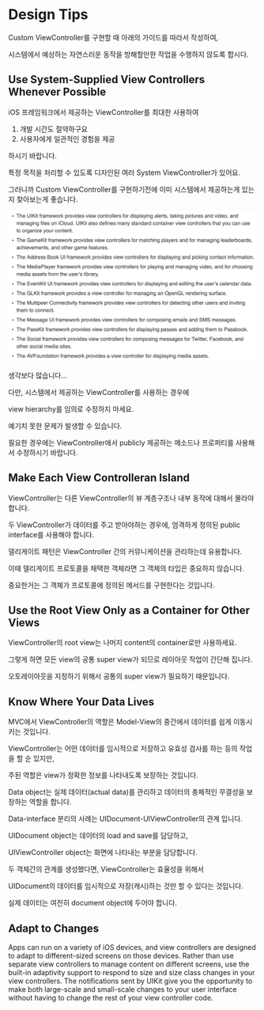 # Design Tips

Custom ViewController를 구현할 때 아래의 가이드를 따라서 작성하여,

시스템에서 예상하는 자연스러운 동작을 방해할만한 작업을 수행하지 않도록 합시다.

## Use System-Supplied View Controllers Whenever Possible

iOS 프레임워크에서 제공하는 ViewController를 최대한 사용하여 

1. 개발 시간도 절약하구요
2. 사용자에게 일관적인 경험을 제공

하시기 바랍니다.

특정 목적을 처리할 수 있도록 디자인된 여러 System ViewController가 있어요.

그러니까 Custom ViewController를 구현하기전에 이미 시스템에서 제공하는게 있는지 찾아보는게 좋습니다.

![Design%20Tips%200dd1d1d73ca24ada96b5accab6fbf690/Untitled.png](Design%20Tips%200dd1d1d73ca24ada96b5accab6fbf690/Untitled.png)

생각보다 많습니다...

다만, 시스템에서 제공하는 ViewController를 사용하는 경우에

view hierarchy를 임의로 수정하지 마세요. 

예기치 못한 문제가 발생할 수 있습니다.

필요한 경우에는 ViewController에서 publicly 제공하는 메소드나 프로퍼티를 사용해서 수정하시기 바랍니다.

## Make Each View Controlleran Island

ViewController는 다른 ViewController의 뷰 계층구조나 내부 동작에 대해서 몰라야 합니다.

두 ViewController가 데이터를 주고 받아야하는 경우에, 엄격하게 정의된 public interface를 사용해야 합니다.

델리게이트 패턴은 ViewController 간의 커뮤니케이션을 관리하는데 유용합니다.

이때 델리게이트 프로토콜을 채택한 객체라면 그 객체의 타입은 중요하지 않습니다.

중요한거는 그 객체가 프로토콜에 정의된 메서드를 구현한다는 것입니다.

## Use the Root View Only as a Container for Other Views

ViewController의 root view는 나머지 content의 container로만 사용하세요.

그렇게 하면 모든 view의 공통 super view가 되므로 레이아웃 작업이 간단해 집니다.

오토레이아웃을 지정하기 위해서 공통의 super view가 필요하기 때문입니다.

## Know Where Your Data Lives

MVC에서 ViewController의 역할은 Model-View의 중간에서 데이터를 쉽게 이동시키는 것입니다.

ViewController는 어떤 데이터를 임시적으로 저장하고 유효성 검사를 하는 등의 작업을 할 순 있지만,

주된 역할은 view가 정확한 정보를 나타내도록 보장하는 것입니다.

Data object는 실제 데이터(actual data)를 관리하고 데이터의 총체적인 무결성을 보장하는 역할을 합니다.

Data-interface 분리의 사례는 UIDocument-UIViewController의 관계 입니다.

UIDocument object는 데이터의 load and save를 담당하고,

UIViewController object는 화면에 나타내는 부분을 담당합니다.

두 객체간의 관계를 생성했다면, ViewController는 효율성을 위해서 

UIDocument의 데이터를 임시적으로 저장(캐시)하는 것만 할 수 있다는 것입니다.

실제 데이터는 여전히 document object에 두어야 합니다.

## Adapt to Changes

Apps can run on a variety of iOS devices, and view controllers are designed to adapt to different-sized screens on those devices. Rather than use separate view controllers to manage content on different screens, use the built-in adaptivity support to respond to size and size class changes in your view controllers. The notifications sent by UIKit give you the opportunity to make both large-scale and small-scale changes to your user interface without having to change the rest of your view controller code.